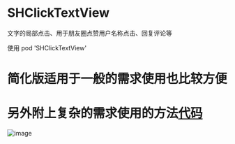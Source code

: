 # SHClickTextView
文字的局部点击、用于朋友圈点赞用户名称点击、回复评论等

使用 pod 'SHClickTextView'

# 简化版适用于一般的需求使用也比较方便
# 另外附上复杂的需求使用的方法[代码](https://github.com/CCSH/SHLabelClick)
![image](https://github.com/CCSH/SHTextLocalClick/blob/master/QQ20180613-100448-HD.gif)

